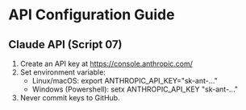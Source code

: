 # API Configuration Guide

## Claude API (Script 07)
1) Create an API key at https://console.anthropic.com/
2) Set environment variable:
   - Linux/macOS:  export ANTHROPIC_API_KEY="sk-ant-..."
   - Windows (Powershell):  setx ANTHROPIC_API_KEY "sk-ant-..."
3) Never commit keys to GitHub.